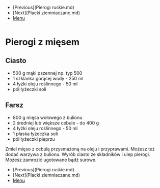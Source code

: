 <!-- Navigation Menu Start -->

- [Previous](Pierogi ruskie.md)
- [Next](Placki ziemniaczane.md)
- [Menu](README.md)

<div style="margin-bottom: 50px"></div>

<!-- /Navigation Menu Start -->


# Pierogi z mięsem

## Ciasto

- 500 g mąki pszennej np. typ 500
- 1 szklanka gorącej wody - 250 ml
- 4 łyżki oleju roślinnego - 50 ml
- pół łyżeczki soli

## Farsz

- 800 g mięsa wołowego z bulionu
- 2 średniej lub większe cebule - do 400 g
- 4 łyżki oleju roślinnego - 50 ml
- 1 płaska łyżeczka soli
- pół łyżeczki pieprzu

Zmiel mięso z cebulą przysmażoną na oleju i przyprawami. Możesz też dodać warzywa z bulionu.
Wyrób ciasto ze składników i ulep pierogi. Możesz zamrozić ugotowane bądź surowe.


<!-- Navigation Menu End -->

- [Previous](Pierogi ruskie.md)
- [Next](Placki ziemniaczane.md)
- [Menu](README.md)

<div style="margin-bottom: 50px"></div>

<!-- /Navigation Menu End -->